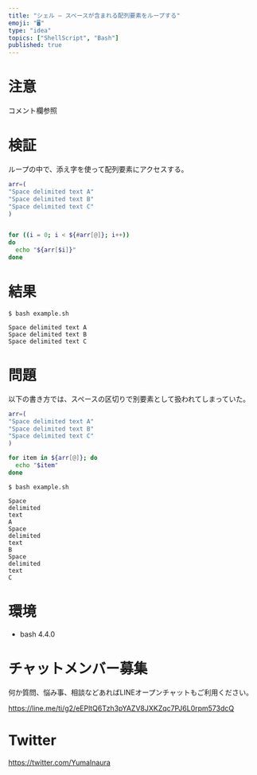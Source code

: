 ```yaml
---
title: "シェル — スペースが含まれる配列要素をループする"
emoji: "🖥"
type: "idea"
topics: ["ShellScript", "Bash"]
published: true
---
```


# 注意

コメント欄参照

# 検証

ループの中で、添え字を使って配列要素にアクセスする。

```bash:example.sh
arr=(
"Space delimited text A"
"Space delimited text B"
"Space delimited text C"
)


for ((i = 0; i < ${#arr[@]}; i++))
do
  echo "${arr[$i]}"
done
```

# 結果

```
$ bash example.sh
```

```
Space delimited text A
Space delimited text B
Space delimited text C
```

# 問題

以下の書き方では、スペースの区切りで別要素として扱われてしまっていた。

```bash:example.sh
arr=(
"Space delimited text A"
"Space delimited text B"
"Space delimited text C"
)

for item in ${arr[@]}; do
  echo "$item"
done
```

```
$ bash example.sh
```

```
Space
delimited
text
A
Space
delimited
text
B
Space
delimited
text
C
```

# 環境

- bash 4.4.0








<!-- Update From Qiita API -->

# チャットメンバー募集


何か質問、悩み事、相談などあればLINEオープンチャットもご利用ください。

https://line.me/ti/g2/eEPltQ6Tzh3pYAZV8JXKZqc7PJ6L0rpm573dcQ





# Twitter


https://twitter.com/YumaInaura


<!-- Update From Qiita API -->


